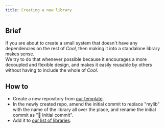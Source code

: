 ```yaml
---
title: Creating a new library
---
```


## Brief

If you are about to create a small system that doesn't have any dependencies on the rest of *Cool*, then making it into a standalone library makes sense.<br/>
We try to do that whenever possible because it encourages a more decoupled and flexible design, and makes it easily reusable by others without having to include the whole of *Cool*.

## How to

- Create a new repository from [our template](https://github.com/CoolLibs/library-template).
- In the newly created repo, amend the initial commit to replace "mylib" with the name of the library all over the place, and rename the initial commit as "🎉 Initial commit".
- Add it to [our list of libraries](https://github.com/CoolLibs/.github/edit/main/profile/README.md).